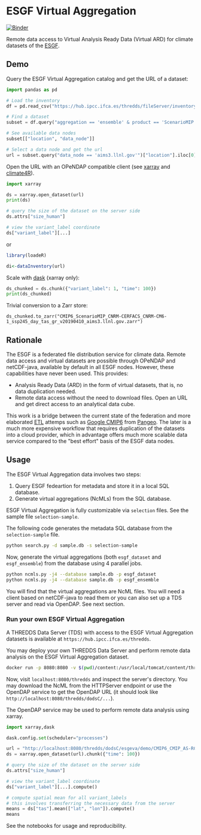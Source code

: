 # ESGF Virtual Aggregation

[![Binder](https://mybinder.org/badge_logo.svg)](https://mybinder.org/v2/gh/zequihg50/eva/HEAD?labpath=demo.ipynb)

Remote data access to Virtual Analysis Ready Data (Virtual ARD) for climate datasets of the [ESGF](https://esgf.llnl.gov/).

## Demo

Query the ESGF Virtual Aggregation catalog and get the URL of a dataset:

```python
import pandas as pd

# Load the inventory
df = pd.read_csv("https://hub.ipcc.ifca.es/thredds/fileServer/inventory.csv")

# Find a dataset
subset = df.query("aggregation == 'ensemble' & product == 'ScenarioMIP' & model == 'CNRM-CM6-1' & experiment == 'ssp245' & table == 'day' & variable == 'tas' & version == 'v20190410'")

# See available data nodes
subset[["location", "data_node"]]

# Select a data node and get the url
url = subset.query("data_node == 'aims3.llnl.gov'")["location"].iloc[0]
```

Open the URL with an OPeNDAP compatible client (see [xarray](https://docs.xarray.dev/en/stable/) and [climate4R](https://github.com/SantanderMetGroup/climate4R)).

```python
import xarray

ds = xarray.open_dataset(url)
print(ds)

# query the size of the dataset on the server side
ds.attrs["size_human"]

# view the variant_label coordinate
ds["variant_label"][...]
```

or

```R
library(loadeR)

di<-dataInventory(url)
```

Scale with [dask](https://www.dask.org/) (xarray only):

```python
ds_chunked = ds.chunk({"variant_label": 1, "time": 100})
print(ds_chunked)
```

Trivial conversion to a Zarr store:

```
ds_chunked.to_zarr("CMIP6_ScenarioMIP_CNRM-CERFACS_CNRM-CM6-1_ssp245_day_tas_gr_v20190410_aims3.llnl.gov.zarr")
```

## Rationale

The ESGF is a federated file distribution service for climate data. Remote data access and virtual datasets are possible through OPeNDAP and netCDF-java, available by default in all ESGF nodes. However, these capabilities have never been used. This provides:

- Analysis Ready Data (ARD) in the form of virtual datasets, that is, no data duplication needed.
- Remote data access without the need to download files. Open an URL and get direct access to an analytical data cube.

This work is a bridge between the current state of the federation and more elaborated [ETL](https://es.wikipedia.org/wiki/Extract,_transform_and_load) attemps such as [Google CMIP6](https://gallery.pangeo.io/repos/pangeo-gallery/cmip6/basic_search_and_load.html) from [Pangeo](https://pangeo.io/). The later is a much more expensive workflow that requires duplication of the datasets into a cloud provider, which in advantage offers much more scalable data service compared to the "best effort" basis of the ESGF data nodes.

## Usage

The ESGF Virtual Aggregation data involves two steps:

1. Query ESGF fedeartion for metadata and store it in a local SQL database.
2. Generate virtual aggregations (NcMLs) from the SQL database.

ESGF Virtual Aggregation is fully customizable via `selection` files. See the sample file `selection-sample`.

The following code generates the metadata SQL database from the `selection-sample` file.

```bash
python search.py -d sample.db -s selection-sample
```

Now, generate the virtual aggregations (both `esgf_dataset` and `esgf_ensemble`) from the database using 4 parallel jobs.

```bash
python ncmls.py -j4 --database sample.db -p esgf_dataset
python ncmls.py -j4 --database sample.db -p esgf_ensemble
```

You will find that the virtual aggregations are NcML files. You will need a client based on netCDF-java to read them
or you can also set up a TDS server and read via OpenDAP. See next section.

### Run your own ESGF Virtual Aggregation

A THREDDS Data Server (TDS) with access to the ESGF Virtual Aggregation datasets is available at `https://hub.ipcc.ifca.es/thredds`.

You may deploy your own THREDDS Data Server and perform remote data analysis on the ESGF Virtual Aggregation
dataset.

```bash
docker run -p 8080:8080 -v $(pwd)/content:/usr/local/tomcat/content/thredds unidata/thredds-docker:5.0-beta7
```

Now, visit `localhost:8080/thredds` and inspect the server's directory. You may download the NcML from the HTTPServer
endpoint or use the OpenDAP service to get the OpenDAP URL (it should look like `http://localhost:8080/thredds/dodsC/...`).

The OpenDAP service may be used to perform remote data analysis using xarray.

```python
import xarray,dask

dask.config.set(scheduler="processes")

url = "http://localhost:8080/thredds/dodsC/esgeva/demo/CMIP6_CMIP_AS-RCEC_TaiESM1_historical_day_tas_gn_v20200626_esgf.ceda.ac.uk.ncml"
ds = xarray.open_dataset(url).chunk({"time": 100})

# query the size of the dataset on the server side
ds.attrs["size_human"]

# view the variant_label coordinate
ds["variant_label"][...].compute()

# compute spatial mean for all variant_labels
# this involves transferring the necessary data from the server
means = ds["tas"].mean(["lat", "lon"]).compute()
means
```

See the notebooks for usage and reproducibility.
